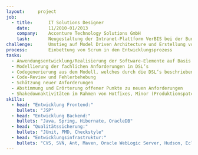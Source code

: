 ```yaml
---
layout:     project
job:
  - title:      IT Solutions Designer
    date:       11/2010-01/2013
    company:    Accenture Technology Solutions GmbH
    task:       Neugestaltung der Intranet-Plattform VerBIS bei der Bundesagentur für Arbeit
challenge:      Umstieg auf Model Driven Architecture und Erstellung von neuen Teil-Applikationen
process:        Einbettung von Scrum in den Entwicklungsprozess
tasks:
  - Anwendungsentwicklung/Realisierung der Software-Elemente auf Basis der Fachkonzepte
  - Modellierung der fachlichen Anforderungen in DSL‘s 
  - Codegenerierung aus dem Modell, welches durch die DSL‘s beschrieben wurde
  - Code-Review und Fehlerbehebung
  - Schätzung neuer Anforderungen
  - Abstimmung und Erörterung offener Punkte zu neuen Anforderungen
  - Shakedownaktivitäten im Rahmen von Hotfixes, Minor (Produktionspatches) und Major Releases 
skills:
  - head: "Entwicklung Frontend:"
    bullets: "JSP"
  - head: "Entwicklung Backend:"
    bullets: "Java, Spring, Hibernate, OracleDB"
  - head: "Qualitätssicherung:"
    bullets: "JUnit, PMD, Checkstyle"
  - head: "Entwicklungsinfrastruktur:"
    bullets: "CVS, SVN, Ant, Maven, Oracle WebLogic Server, Hudson, Eclipse IDE unter Windows"
---
```

